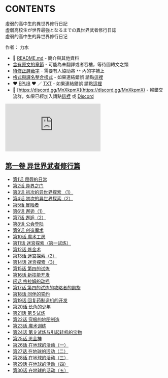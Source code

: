 # CONTENTS

虛弱的高中生的異世界修行日記  
虚弱高校生が世界最強となるまでの異世界武者修行日誌  
虚弱的高中生的异世界修行日记  

作者： 力水  



- :closed_book: [README.md](README.md) - 簡介與其他資料
- [含有原文的章節](ja.md) - 可能為未翻譯或者吞樓，等待圖轉文之類
- [待修正屏蔽字](%E5%BE%85%E4%BF%AE%E6%AD%A3%E5%B1%8F%E8%94%BD%E5%AD%97.md) - 需要有人協助將 `**` 內的字補上
- [格式與譯名整合樣式](https://github.com/bluelovers/node-novel/blob/master/lib/locales/%E8%99%9B%E5%BC%B1%E7%9A%84%E9%AB%98%E4%B8%AD%E7%94%9F%E7%9A%84%E7%95%B0%E4%B8%96%E7%95%8C%E4%BF%AE%E8%A1%8C%E6%97%A5%E8%A8%98.ts) - 如果連結錯誤 請點[這裡](https://github.com/bluelovers/node-novel/blob/master/lib/locales/)
-  :heart: [EPUB](https://gitlab.com/demonovel/epub-txt/blob/master/dmzj/%E8%99%9B%E5%BC%B1%E7%9A%84%E9%AB%98%E4%B8%AD%E7%94%9F%E7%9A%84%E7%95%B0%E4%B8%96%E7%95%8C%E4%BF%AE%E8%A1%8C%E6%97%A5%E8%A8%98.epub) :heart:  ／ [TXT](https://gitlab.com/demonovel/epub-txt/blob/master/dmzj/out/%E8%99%9B%E5%BC%B1%E7%9A%84%E9%AB%98%E4%B8%AD%E7%94%9F%E7%9A%84%E7%95%B0%E4%B8%96%E7%95%8C%E4%BF%AE%E8%A1%8C%E6%97%A5%E8%A8%98.out.txt) - 如果連結錯誤 請點[這裡](https://gitlab.com/demonovel/epub-txt/blob/master/dmzj/)
- :mega: [https://discord.gg/MnXkpmX](https://discord.gg/MnXkpmX) - 報錯交流群，如果已經加入請點[這裡](https://discordapp.com/channels/467794087769014273/467794088285175809) 或 [Discord](https://discordapp.com/channels/@me)


![導航目錄](https://chart.apis.google.com/chart?cht=qr&chs=150x150&chl=https://gitlab.com/novel-group/txt-source/blob/master/dmzj_out/虛弱的高中生的異世界修行日記/導航目錄.md "導航目錄")




## [第一卷 异世界武者修行篇](00000_%E7%AC%AC%E4%B8%80%E5%8D%B7%20%E5%BC%82%E4%B8%96%E7%95%8C%E6%AD%A6%E8%80%85%E4%BF%AE%E8%A1%8C%E7%AF%87)

- [第1话 屈辱的日常](00000_%E7%AC%AC%E4%B8%80%E5%8D%B7%20%E5%BC%82%E4%B8%96%E7%95%8C%E6%AD%A6%E8%80%85%E4%BF%AE%E8%A1%8C%E7%AF%87/00020_%E7%AC%AC1%E8%AF%9D%20%E5%B1%88%E8%BE%B1%E7%9A%84%E6%97%A5%E5%B8%B8.txt)
- [第2话 异界之门](00000_%E7%AC%AC%E4%B8%80%E5%8D%B7%20%E5%BC%82%E4%B8%96%E7%95%8C%E6%AD%A6%E8%80%85%E4%BF%AE%E8%A1%8C%E7%AF%87/00030_%E7%AC%AC2%E8%AF%9D%20%E5%BC%82%E7%95%8C%E4%B9%8B%E9%97%A8.txt)
- [第3话 初次的异世界探索 （1）](00000_%E7%AC%AC%E4%B8%80%E5%8D%B7%20%E5%BC%82%E4%B8%96%E7%95%8C%E6%AD%A6%E8%80%85%E4%BF%AE%E8%A1%8C%E7%AF%87/00040_%E7%AC%AC3%E8%AF%9D%20%E5%88%9D%E6%AC%A1%E7%9A%84%E5%BC%82%E4%B8%96%E7%95%8C%E6%8E%A2%E7%B4%A2%20%EF%BC%881%EF%BC%89.txt)
- [第4话 初次的异世界探索（2）](00000_%E7%AC%AC%E4%B8%80%E5%8D%B7%20%E5%BC%82%E4%B8%96%E7%95%8C%E6%AD%A6%E8%80%85%E4%BF%AE%E8%A1%8C%E7%AF%87/00050_%E7%AC%AC4%E8%AF%9D%20%E5%88%9D%E6%AC%A1%E7%9A%84%E5%BC%82%E4%B8%96%E7%95%8C%E6%8E%A2%E7%B4%A2%EF%BC%882%EF%BC%89.txt)
- [第5话 冒险者](00000_%E7%AC%AC%E4%B8%80%E5%8D%B7%20%E5%BC%82%E4%B8%96%E7%95%8C%E6%AD%A6%E8%80%85%E4%BF%AE%E8%A1%8C%E7%AF%87/00060_%E7%AC%AC5%E8%AF%9D%20%E5%86%92%E9%99%A9%E8%80%85.txt)
- [第6话 邂逅（1）](00000_%E7%AC%AC%E4%B8%80%E5%8D%B7%20%E5%BC%82%E4%B8%96%E7%95%8C%E6%AD%A6%E8%80%85%E4%BF%AE%E8%A1%8C%E7%AF%87/00070_%E7%AC%AC6%E8%AF%9D%20%E9%82%82%E9%80%85%EF%BC%881%EF%BC%89.txt)
- [第7话 邂逅（2）](00000_%E7%AC%AC%E4%B8%80%E5%8D%B7%20%E5%BC%82%E4%B8%96%E7%95%8C%E6%AD%A6%E8%80%85%E4%BF%AE%E8%A1%8C%E7%AF%87/00080_%E7%AC%AC7%E8%AF%9D%20%E9%82%82%E9%80%85%EF%BC%882%EF%BC%89.txt)
- [第8话 公会登陆](00000_%E7%AC%AC%E4%B8%80%E5%8D%B7%20%E5%BC%82%E4%B8%96%E7%95%8C%E6%AD%A6%E8%80%85%E4%BF%AE%E8%A1%8C%E7%AF%87/00090_%E7%AC%AC8%E8%AF%9D%20%E5%85%AC%E4%BC%9A%E7%99%BB%E9%99%86.txt)
- [第9话 创造魔术](00000_%E7%AC%AC%E4%B8%80%E5%8D%B7%20%E5%BC%82%E4%B8%96%E7%95%8C%E6%AD%A6%E8%80%85%E4%BF%AE%E8%A1%8C%E7%AF%87/00100_%E7%AC%AC9%E8%AF%9D%20%E5%88%9B%E9%80%A0%E9%AD%94%E6%9C%AF.txt)
- [第10话 魔术工房](00000_%E7%AC%AC%E4%B8%80%E5%8D%B7%20%E5%BC%82%E4%B8%96%E7%95%8C%E6%AD%A6%E8%80%85%E4%BF%AE%E8%A1%8C%E7%AF%87/00110_%E7%AC%AC10%E8%AF%9D%20%E9%AD%94%E6%9C%AF%E5%B7%A5%E6%88%BF.txt)
- [第11话 迷宫探索（第一试炼）](00000_%E7%AC%AC%E4%B8%80%E5%8D%B7%20%E5%BC%82%E4%B8%96%E7%95%8C%E6%AD%A6%E8%80%85%E4%BF%AE%E8%A1%8C%E7%AF%87/00120_%E7%AC%AC11%E8%AF%9D%20%E8%BF%B7%E5%AE%AB%E6%8E%A2%E7%B4%A2%EF%BC%88%E7%AC%AC%E4%B8%80%E8%AF%95%E7%82%BC%EF%BC%89.txt)
- [第12话 炼金术](00000_%E7%AC%AC%E4%B8%80%E5%8D%B7%20%E5%BC%82%E4%B8%96%E7%95%8C%E6%AD%A6%E8%80%85%E4%BF%AE%E8%A1%8C%E7%AF%87/00130_%E7%AC%AC12%E8%AF%9D%20%E7%82%BC%E9%87%91%E6%9C%AF.txt)
- [第13话 迷宫探索（2）](00000_%E7%AC%AC%E4%B8%80%E5%8D%B7%20%E5%BC%82%E4%B8%96%E7%95%8C%E6%AD%A6%E8%80%85%E4%BF%AE%E8%A1%8C%E7%AF%87/00140_%E7%AC%AC13%E8%AF%9D%20%E8%BF%B7%E5%AE%AB%E6%8E%A2%E7%B4%A2%EF%BC%882%EF%BC%89.txt)
- [第14话 迷宫探索（3）](00000_%E7%AC%AC%E4%B8%80%E5%8D%B7%20%E5%BC%82%E4%B8%96%E7%95%8C%E6%AD%A6%E8%80%85%E4%BF%AE%E8%A1%8C%E7%AF%87/00150_%E7%AC%AC14%E8%AF%9D%20%E8%BF%B7%E5%AE%AB%E6%8E%A2%E7%B4%A2%EF%BC%883%EF%BC%89.txt)
- [第15话 第四的试炼](00000_%E7%AC%AC%E4%B8%80%E5%8D%B7%20%E5%BC%82%E4%B8%96%E7%95%8C%E6%AD%A6%E8%80%85%E4%BF%AE%E8%A1%8C%E7%AF%87/00160_%E7%AC%AC15%E8%AF%9D%20%E7%AC%AC%E5%9B%9B%E7%9A%84%E8%AF%95%E7%82%BC.txt)
- [第16话 新技能开发](00000_%E7%AC%AC%E4%B8%80%E5%8D%B7%20%E5%BC%82%E4%B8%96%E7%95%8C%E6%AD%A6%E8%80%85%E4%BF%AE%E8%A1%8C%E7%AF%87/00170_%E7%AC%AC16%E8%AF%9D%20%E6%96%B0%E6%8A%80%E8%83%BD%E5%BC%80%E5%8F%91.txt)
- [闲话 格拉姆的动摇](00000_%E7%AC%AC%E4%B8%80%E5%8D%B7%20%E5%BC%82%E4%B8%96%E7%95%8C%E6%AD%A6%E8%80%85%E4%BF%AE%E8%A1%8C%E7%AF%87/00180_%E9%97%B2%E8%AF%9D%20%E6%A0%BC%E6%8B%89%E5%A7%86%E7%9A%84%E5%8A%A8%E6%91%87.txt)
- [第17话 第四的试炼的攻略者的凯旋](00000_%E7%AC%AC%E4%B8%80%E5%8D%B7%20%E5%BC%82%E4%B8%96%E7%95%8C%E6%AD%A6%E8%80%85%E4%BF%AE%E8%A1%8C%E7%AF%87/00190_%E7%AC%AC17%E8%AF%9D%20%E7%AC%AC%E5%9B%9B%E7%9A%84%E8%AF%95%E7%82%BC%E7%9A%84%E6%94%BB%E7%95%A5%E8%80%85%E7%9A%84%E5%87%AF%E6%97%8B.txt)
- [第18话 同伴的誓约](00000_%E7%AC%AC%E4%B8%80%E5%8D%B7%20%E5%BC%82%E4%B8%96%E7%95%8C%E6%AD%A6%E8%80%85%E4%BF%AE%E8%A1%8C%E7%AF%87/00200_%E7%AC%AC18%E8%AF%9D%20%E5%90%8C%E4%BC%B4%E7%9A%84%E8%AA%93%E7%BA%A6.txt)
- [第19话 回复药制造机的开发](00000_%E7%AC%AC%E4%B8%80%E5%8D%B7%20%E5%BC%82%E4%B8%96%E7%95%8C%E6%AD%A6%E8%80%85%E4%BF%AE%E8%A1%8C%E7%AF%87/00210_%E7%AC%AC19%E8%AF%9D%20%E5%9B%9E%E5%A4%8D%E8%8D%AF%E5%88%B6%E9%80%A0%E6%9C%BA%E7%9A%84%E5%BC%80%E5%8F%91.txt)
- [第20话 长角的少年](00000_%E7%AC%AC%E4%B8%80%E5%8D%B7%20%E5%BC%82%E4%B8%96%E7%95%8C%E6%AD%A6%E8%80%85%E4%BF%AE%E8%A1%8C%E7%AF%87/00220_%E7%AC%AC20%E8%AF%9D%20%E9%95%BF%E8%A7%92%E7%9A%84%E5%B0%91%E5%B9%B4.txt)
- [第21话 第５试炼](00000_%E7%AC%AC%E4%B8%80%E5%8D%B7%20%E5%BC%82%E4%B8%96%E7%95%8C%E6%AD%A6%E8%80%85%E4%BF%AE%E8%A1%8C%E7%AF%87/00230_%E7%AC%AC21%E8%AF%9D%20%E7%AC%AC%EF%BC%95%E8%AF%95%E7%82%BC.txt)
- [第22话 究极的地图制造](00000_%E7%AC%AC%E4%B8%80%E5%8D%B7%20%E5%BC%82%E4%B8%96%E7%95%8C%E6%AD%A6%E8%80%85%E4%BF%AE%E8%A1%8C%E7%AF%87/00240_%E7%AC%AC22%E8%AF%9D%20%E7%A9%B6%E6%9E%81%E7%9A%84%E5%9C%B0%E5%9B%BE%E5%88%B6%E9%80%A0.txt)
- [第23话 魔术训练](00000_%E7%AC%AC%E4%B8%80%E5%8D%B7%20%E5%BC%82%E4%B8%96%E7%95%8C%E6%AD%A6%E8%80%85%E4%BF%AE%E8%A1%8C%E7%AF%87/00250_%E7%AC%AC23%E8%AF%9D%20%E9%AD%94%E6%9C%AF%E8%AE%AD%E7%BB%83.txt)
- [第24话 第９试炼与引起转机的宝物](00000_%E7%AC%AC%E4%B8%80%E5%8D%B7%20%E5%BC%82%E4%B8%96%E7%95%8C%E6%AD%A6%E8%80%85%E4%BF%AE%E8%A1%8C%E7%AF%87/00260_%E7%AC%AC24%E8%AF%9D%20%E7%AC%AC%EF%BC%99%E8%AF%95%E7%82%BC%E4%B8%8E%E5%BC%95%E8%B5%B7%E8%BD%AC%E6%9C%BA%E7%9A%84%E5%AE%9D%E7%89%A9.txt)
- [第25话 思金神](00000_%E7%AC%AC%E4%B8%80%E5%8D%B7%20%E5%BC%82%E4%B8%96%E7%95%8C%E6%AD%A6%E8%80%85%E4%BF%AE%E8%A1%8C%E7%AF%87/00270_%E7%AC%AC25%E8%AF%9D%20%E6%80%9D%E9%87%91%E7%A5%9E.txt)
- [第26话 在地球的活动（一）](00000_%E7%AC%AC%E4%B8%80%E5%8D%B7%20%E5%BC%82%E4%B8%96%E7%95%8C%E6%AD%A6%E8%80%85%E4%BF%AE%E8%A1%8C%E7%AF%87/00280_%E7%AC%AC26%E8%AF%9D%20%E5%9C%A8%E5%9C%B0%E7%90%83%E7%9A%84%E6%B4%BB%E5%8A%A8%EF%BC%88%E4%B8%80%EF%BC%89.txt)
- [第27话 在地球的活动（二）](00000_%E7%AC%AC%E4%B8%80%E5%8D%B7%20%E5%BC%82%E4%B8%96%E7%95%8C%E6%AD%A6%E8%80%85%E4%BF%AE%E8%A1%8C%E7%AF%87/00290_%E7%AC%AC27%E8%AF%9D%20%E5%9C%A8%E5%9C%B0%E7%90%83%E7%9A%84%E6%B4%BB%E5%8A%A8%EF%BC%88%E4%BA%8C%EF%BC%89.txt)
- [第28话 在地球的活动（三）](00000_%E7%AC%AC%E4%B8%80%E5%8D%B7%20%E5%BC%82%E4%B8%96%E7%95%8C%E6%AD%A6%E8%80%85%E4%BF%AE%E8%A1%8C%E7%AF%87/00300_%E7%AC%AC28%E8%AF%9D%20%E5%9C%A8%E5%9C%B0%E7%90%83%E7%9A%84%E6%B4%BB%E5%8A%A8%EF%BC%88%E4%B8%89%EF%BC%89.txt)
- [第29话 在地球的活动（四）](00000_%E7%AC%AC%E4%B8%80%E5%8D%B7%20%E5%BC%82%E4%B8%96%E7%95%8C%E6%AD%A6%E8%80%85%E4%BF%AE%E8%A1%8C%E7%AF%87/00310_%E7%AC%AC29%E8%AF%9D%20%E5%9C%A8%E5%9C%B0%E7%90%83%E7%9A%84%E6%B4%BB%E5%8A%A8%EF%BC%88%E5%9B%9B%EF%BC%89.txt)
- [第30话 在地球的活动（五）](00000_%E7%AC%AC%E4%B8%80%E5%8D%B7%20%E5%BC%82%E4%B8%96%E7%95%8C%E6%AD%A6%E8%80%85%E4%BF%AE%E8%A1%8C%E7%AF%87/00320_%E7%AC%AC30%E8%AF%9D%20%E5%9C%A8%E5%9C%B0%E7%90%83%E7%9A%84%E6%B4%BB%E5%8A%A8%EF%BC%88%E4%BA%94%EF%BC%89.txt)

